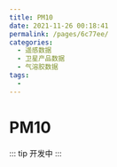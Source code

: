```yaml
---
title: PM10
date: 2021-11-26 00:18:41
permalink: /pages/6c77ee/
categories:
  - 遥感数据
  - 卫星产品数据
  - 气溶胶数据
tags:
  - 
---
```

# PM10

::: tip
开发中
:::


